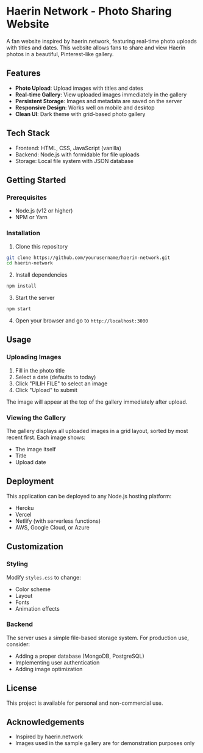 # Haerin Network - Photo Sharing Website

A fan website inspired by haerin.network, featuring real-time photo uploads with titles and dates. This website allows fans to share and view Haerin photos in a beautiful, Pinterest-like gallery.

## Features

- **Photo Upload**: Upload images with titles and dates
- **Real-time Gallery**: View uploaded images immediately in the gallery
- **Persistent Storage**: Images and metadata are saved on the server
- **Responsive Design**: Works well on mobile and desktop
- **Clean UI**: Dark theme with grid-based photo gallery

## Tech Stack

- Frontend: HTML, CSS, JavaScript (vanilla)
- Backend: Node.js with formidable for file uploads
- Storage: Local file system with JSON database

## Getting Started

### Prerequisites

- Node.js (v12 or higher)
- NPM or Yarn

### Installation

1. Clone this repository
```bash
git clone https://github.com/yourusername/haerin-network.git
cd haerin-network
```

2. Install dependencies
```bash
npm install
```

3. Start the server
```bash
npm start
```

4. Open your browser and go to `http://localhost:3000`

## Usage

### Uploading Images

1. Fill in the photo title
2. Select a date (defaults to today)
3. Click "PILIH FILE" to select an image
4. Click "Upload" to submit

The image will appear at the top of the gallery immediately after upload.

### Viewing the Gallery

The gallery displays all uploaded images in a grid layout, sorted by most recent first. Each image shows:
- The image itself
- Title
- Upload date

## Deployment

This application can be deployed to any Node.js hosting platform:

- Heroku
- Vercel
- Netlify (with serverless functions)
- AWS, Google Cloud, or Azure

## Customization

### Styling

Modify `styles.css` to change:
- Color scheme
- Layout
- Fonts
- Animation effects

### Backend

The server uses a simple file-based storage system. For production use, consider:
- Adding a proper database (MongoDB, PostgreSQL)
- Implementing user authentication
- Adding image optimization

## License

This project is available for personal and non-commercial use.

## Acknowledgements

- Inspired by haerin.network
- Images used in the sample gallery are for demonstration purposes only 